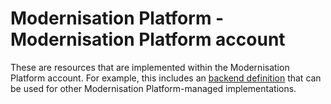 # Modernisation Platform - Modernisation Platform account

These are resources that are implemented within the Modernisation Platform account.
For example, this includes an [backend definition](main.tf) that can be used for other Modernisation Platform-managed implementations.
